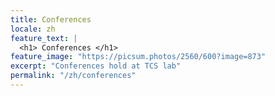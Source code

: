 ```yaml
---
title: Conferences
locale: zh
feature_text: |
  <h1> Conferences </h1>
feature_image: "https://picsum.photos/2560/600?image=873"
excerpt: "Conferences hold at TCS lab"
permalink: "/zh/conferences"
---
```


